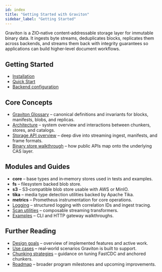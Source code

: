 ```yaml
---
id: index
title: "Getting Started with Graviton"
sidebar_label: "Getting Started"
---
```


Graviton is a ZIO‑native content‑addressable storage layer for immutable binary data. It ingests byte streams, deduplicates blocks, replicates them across backends, and streams them back with integrity guarantees so applications can build higher‑level document workflows.

## Getting Started

- [Installation](getting-started/installation.md)
- [Quick Start](getting-started/quick-start.md)
- [Backend configuration](getting-started/backends.md)

## Core Concepts

- [Graviton Glossary](concepts/index.md) – canonical definitions and invariants for blocks, manifests, blobs, and replicas.
- [Architecture](architecture.md) – system overview and interactions between chunkers, stores, and catalogs.
- [Storage API overview](storage-api-overview.md) – deep dive into streaming ingest, manifests, and frame formats.
- [Binary store walkthrough](binary-store.md) – how public APIs map onto the underlying CAS layer.

## Modules and Guides

* **core** – base types and in‑memory stores used in tests and examples.
* **fs** – filesystem backed blob store.
* **s3** – S3‑compatible blob store usable with AWS or MinIO.
* **tika** – media type detection utilities backed by Apache Tika.
* **metrics** – Prometheus instrumentation for core operations.
* [Logging](logging.md) – structured logging with correlation IDs and ingest tracing.
* [Scan utilities](scan.md) – composable streaming transformers.
* [Examples](examples/index.md) – CLI and HTTP gateway walkthroughs.

## Further Reading

* [Design goals](design-goals.md) – overview of implemented features and active work.
* [Use cases](use-cases.md) – real‑world scenarios Graviton is built to support.
* [Chunking strategies](chunking.md) – guidance on tuning FastCDC and anchored chunkers.
* [Roadmap](roadmap.md) – broader program milestones and upcoming improvements.
